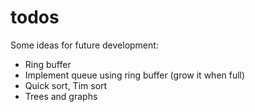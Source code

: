 # todos

Some ideas for future development:

* Ring buffer
* Implement queue using ring buffer (grow it when full)
* Quick sort, Tim sort
* Trees and graphs
